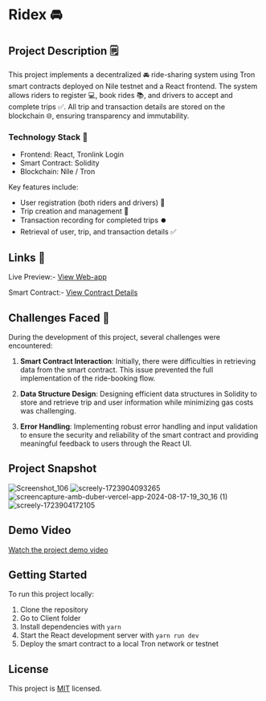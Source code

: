 # Ridex 🚘

## Project Description 🗒️

This project implements a decentralized 🚘 ride-sharing system using Tron smart contracts deployed on Nile testnet and a React frontend. The system allows riders to register 💻, book rides 📚, and drivers to accept and complete trips ✅. All trip and transaction details are stored on the blockchain 🌐, ensuring transparency and immutability.

### Technology Stack 💪
- Frontend: React, Tronlink Login
- Smart Contract: Solidity
- Blockchain: Nile / Tron 

Key features include:
- User registration (both riders and drivers) 📝
- Trip creation and management 🎫
- Transaction recording for completed trips ⏺️
- Retrieval of user, trip, and transaction details ✅

## Links 🔗
Live Preview:- [View Web-app](https://ride-x-flax.vercel.app/)

Smart Contract:- [View Contract Details](https://nile.tronscan.org/#/contract/TNas9Zs2MbVhEqc1uhqtwuf9B89WVZVmBo/transactions)

## Challenges Faced 🧐

During the development of this project, several challenges were encountered:

1. **Smart Contract Interaction**: Initially, there were difficulties in retrieving data from the smart contract. This issue prevented the full implementation of the ride-booking flow.
  
2. **Data Structure Design**: Designing efficient data structures in Solidity to store and retrieve trip and user information while minimizing gas costs was challenging.

3. **Error Handling**: Implementing robust error handling and input validation to ensure the security and reliability of the smart contract and providing meaningful feedback to users through the React UI.

## Project Snapshot

![Screenshot_106](https://github.com/user-attachments/assets/eb51cd7d-23e8-454c-b2ed-570c963e2850)
![screely-1723904093265](https://github.com/user-attachments/assets/a9d2ada9-071d-412b-b077-b2ee4ec329e5)
![screencapture-amb-duber-vercel-app-2024-08-17-19_30_16 (1)](https://github.com/user-attachments/assets/3c5c6f94-3b46-4abd-9cec-95e2ea554b2c)
![screely-1723904172105](https://github.com/user-attachments/assets/ce6f77ed-ae73-4734-9fd7-436a44534436)


## Demo Video

[Watch the project demo video](https://www.loom.com/share/5de2b384d43046e0ba7a4c587d376ff2?sid=6f076e40-7824-4b1b-9074-944f7d91b361)

## Getting Started

To run this project locally:

1. Clone the repository
2. Go to Client folder
3. Install dependencies with `yarn`
4. Start the React development server with `yarn run dev`
5. Deploy the smart contract to a local Tron network or testnet

## License

This project is [MIT](https://choosealicense.com/licenses/mit/) licensed.
